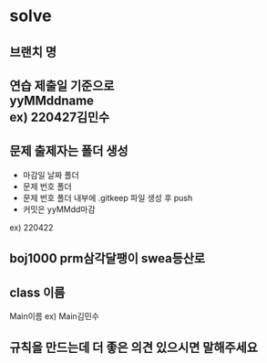 # solve

## 브랜치 명
연습 제출일 기준으로</br>
yyMMddname</br>
ex) 220427김민수
---
## 문제 출제자는 폴더 생성
- 마감일 날짜 폴더
- 문제 번호 폴더
- 문제 번호 폴더 내부에 .gitkeep 파일 생성 후 push
- 커밋은 yyMMdd마감

ex) 220422

boj1000
prm삼각달팽이
swea등산로
---
## class 이름
Main이름
ex) Main김민수

## 규칙을 만드는데 더 좋은 의견 있으시면 말해주세요
